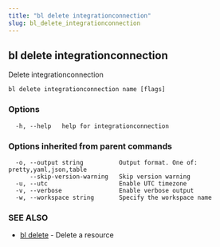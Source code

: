 ```yaml
---
title: "bl delete integrationconnection"
slug: bl_delete_integrationconnection
---
```

## bl delete integrationconnection

Delete integrationconnection

```
bl delete integrationconnection name [flags]
```

### Options

```
  -h, --help   help for integrationconnection
```

### Options inherited from parent commands

```
  -o, --output string          Output format. One of: pretty,yaml,json,table
      --skip-version-warning   Skip version warning
  -u, --utc                    Enable UTC timezone
  -v, --verbose                Enable verbose output
  -w, --workspace string       Specify the workspace name
```

### SEE ALSO

* [bl delete](bl_delete.md)	 - Delete a resource

